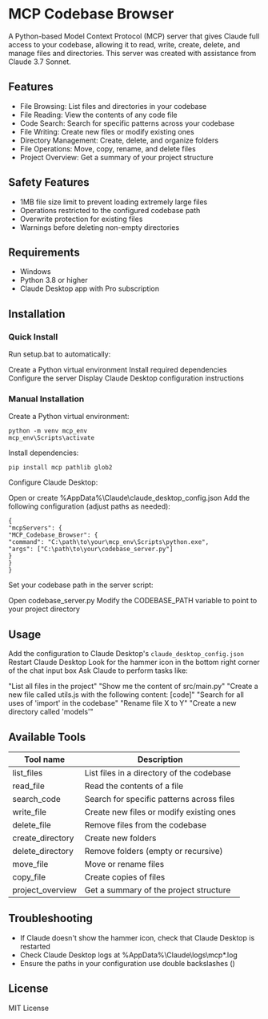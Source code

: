 # MCP Codebase Browser
A Python-based Model Context Protocol (MCP) server that gives Claude full access to your codebase, allowing it to read, write, create, delete, and manage files and directories. This server was created with assistance from Claude 3.7 Sonnet.
## Features
* File Browsing: List files and directories in your codebase
* File Reading: View the contents of any code file
* Code Search: Search for specific patterns across your codebase
* File Writing: Create new files or modify existing ones
* Directory Management: Create, delete, and organize folders
* File Operations: Move, copy, rename, and delete files
* Project Overview: Get a summary of your project structure
## Safety Features
* 1MB file size limit to prevent loading extremely large files
* Operations restricted to the configured codebase path
* Overwrite protection for existing files
* Warnings before deleting non-empty directories
## Requirements
* Windows
* Python 3.8 or higher
* Claude Desktop app with Pro subscription
## Installation
### Quick Install

Run setup.bat to automatically:

Create a Python virtual environment
Install required dependencies
Configure the server
Display Claude Desktop configuration instructions



### Manual Installation

Create a Python virtual environment:
```
python -m venv mcp_env
mcp_env\Scripts\activate
```
Install dependencies:
```
pip install mcp pathlib glob2
```
Configure Claude Desktop:

Open or create %AppData%\Claude\claude_desktop_config.json
Add the following configuration (adjust paths as needed):
```
{
"mcpServers": {
"MCP_Codebase_Browser": {
"command": "C:\path\to\your\mcp_env\Scripts\python.exe",
"args": ["C:\path\to\your\codebase_server.py"]
}
}
}
```


Set your codebase path in the server script:

Open codebase_server.py
Modify the CODEBASE_PATH variable to point to your project directory



## Usage

Add the configuration to Claude Desktop's `claude_desktop_config.json`
Restart Claude Desktop
Look for the hammer icon in the bottom right corner of the chat input box
Ask Claude to perform tasks like:

"List all files in the project"
"Show me the content of src/main.py"
"Create a new file called utils.js with the following content: [code]"
"Search for all uses of 'import' in the codebase"
"Rename file X to Y"
"Create a new directory called 'models'"



## Available Tools
Tool name       | Description
----------------|--------------------------------------------------
list_files      | List files in a directory of the codebase
read_file       | Read the contents of a file
search_code     | Search for specific patterns across files
write_file      | Create new files or modify existing ones
delete_file     | Remove files from the codebase
create_directory| Create new folders
delete_directory| Remove folders (empty or recursive)
move_file       | Move or rename files
copy_file       | Create copies of files
project_overview| Get a summary of the project structure

## Troubleshooting
* If Claude doesn't show the hammer icon, check that Claude Desktop is restarted
* Check Claude Desktop logs at %AppData%\Claude\logs\mcp*.log
* Ensure the paths in your configuration use double backslashes (\)
## License
MIT License